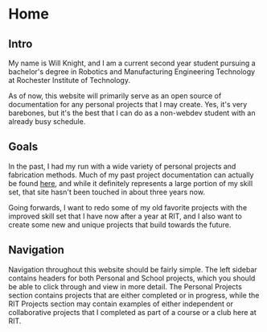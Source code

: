 # Home
## Intro
My name is Will Knight, and I am a current second year student pursuing a bachelor's degree in Robotics and Manufacturing Engineering Technology at Rochester Institute of Technology.

As of now, this website will primarily serve as an open source of documentation for any personal projects that I may create. Yes, it's very barebones, but it's the best that I can do as a non-webdev student with an already busy schedule.

## Goals
In the past, I had my run with a wide variety of personal projects and fabrication methods. Much of my past project documentation can actually be found [here](https://fabacademy.org/2019/labs/charlotte/students/william-knight/#assignments/week08/), and while it definitely represents a large portion of my skill set, that site hasn't been touched in about three years now.

Going forwards, I want to redo some of my old favorite projects with the improved skill set that I have now after a year at RIT, and I also want to create some new and unique projects that build towards the future. 

## Navigation

Navigation throughout this website should be fairly simple. The left sidebar contains headers for both Personal and School projects, which you should be able to click through and view in more detail. The Personal Projects section contains projects that are either completed or in progress, while the RIT Projects section may contain examples of either independent or collaborative projects that I completed as part of a course or a club here at RIT.
